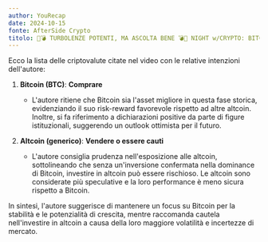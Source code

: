 ```yaml
---
author: YouRecap
date: 2024-10-15
fonte: AfterSide Crypto
titolo: 🚨💣 TURBOLENZE POTENTI, MA ASCOLTA BENE 💣🚨 NIGHT w/CRYPTO: BITCOIN / ALTCOINS [time sensitive]
---
```


Ecco la lista delle criptovalute citate nel video con le relative intenzioni dell'autore:

1. **Bitcoin (BTC)**: **Comprare**
   - L'autore ritiene che Bitcoin sia l'asset migliore in questa fase storica, evidenziando il suo risk-reward favorevole rispetto ad altre altcoin. Inoltre, si fa riferimento a dichiarazioni positive da parte di figure istituzionali, suggerendo un outlook ottimista per il futuro.

2. **Altcoin (generico)**: **Vendere o essere cauti**
   - L'autore consiglia prudenza nell'esposizione alle altcoin, sottolineando che senza un'inversione confermata nella dominance di Bitcoin, investire in altcoin può essere rischioso. Le altcoin sono considerate più speculative e la loro performance è meno sicura rispetto a Bitcoin.

In sintesi, l'autore suggerisce di mantenere un focus su Bitcoin per la stabilità e le potenzialità di crescita, mentre raccomanda cautela nell'investire in altcoin a causa della loro maggiore volatilità e incertezze di mercato.
